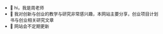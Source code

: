 - 👋 hi，我是周老师
- 👀 我对创新与创业的教学与研究非常感兴趣，本网站主要分享，创业项目计划书与创业相关研究文章
- 🌱 网站会不定期更新


<!---
hayeszhou123/hayeszhou123 is a ✨ special ✨ repository because its `README.md` (this file) appears on your GitHub profile.
You can click the Preview link to take a look at your changes.
--->
